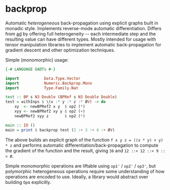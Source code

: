 backprop
========

Automatic *heterogeneous* back-propagation using explicit graphs built in monadic
style.  Implements reverse-mode automatic differentiation.  Differs from [ad][]
by offering full heterogeneity -- each intermediate step and the resulting
value can have different types.  Mostly intended for usage with tensor
manipulation libraries to implement automatic back-propagation for gradient
descent and other optimization techniques.

[ad]: http://hackage.haskell.org/package/ad

Simple (monomorphic) usage:

~~~haskell
{-# LANGUAGE GADTs #-}

import           Data.Type.Vector
import           Numeric.Backprop.Mono
import           Type.Family.Nat

test :: BP s N3 Double (BPRef s N3 Double Double)
test = withInps $ \(x :* y :* z :* ØV) -> do
    xy  <- newBPRef2 x y  $ op2 (*)
    xyy <- newBPRef2 xy y $ op2 (+)
    newBPRef2 xyy z       $ op2 (*)

main :: IO ()
main = print $ backprop test (2 :+ 3 :+ 4 :+ ØV)
~~~

The above builds an explicit graph of the function `f x y z = ((x * y) + y) * z`
and performs automatic differentiation/back-propagation to compute the gradient
of the function and the result, giving `36` and `12 ::< 12 ::< 9 ::< Ø`.

Simple monomorphic operations are liftable using `op1'` / `op2'` / `op3'`, but
polymorphic heterogeneous operations require some understanding of how
operations are encoded to use.  Ideally, a library would abstract over building
`Op`s explicitly.
